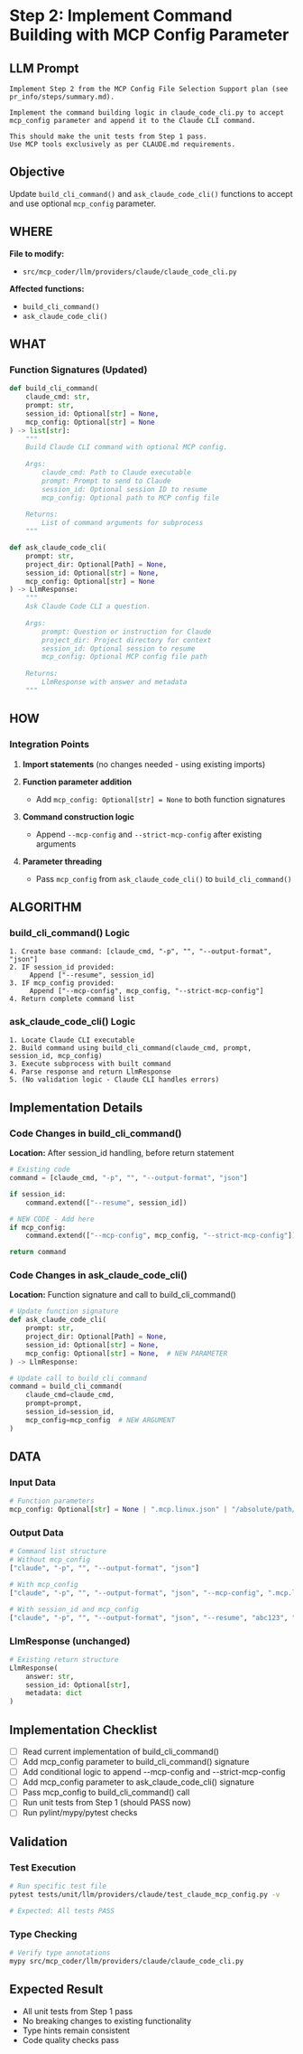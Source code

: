 # Step 2: Implement Command Building with MCP Config Parameter

## LLM Prompt
```
Implement Step 2 from the MCP Config File Selection Support plan (see pr_info/steps/summary.md).

Implement the command building logic in claude_code_cli.py to accept mcp_config parameter and append it to the Claude CLI command.

This should make the unit tests from Step 1 pass.
Use MCP tools exclusively as per CLAUDE.md requirements.
```

## Objective
Update `build_cli_command()` and `ask_claude_code_cli()` functions to accept and use optional `mcp_config` parameter.

## WHERE
**File to modify:**
- `src/mcp_coder/llm/providers/claude/claude_code_cli.py`

**Affected functions:**
- `build_cli_command()`
- `ask_claude_code_cli()`

## WHAT

### Function Signatures (Updated)

```python
def build_cli_command(
    claude_cmd: str,
    prompt: str,
    session_id: Optional[str] = None,
    mcp_config: Optional[str] = None
) -> list[str]:
    """
    Build Claude CLI command with optional MCP config.
    
    Args:
        claude_cmd: Path to Claude executable
        prompt: Prompt to send to Claude
        session_id: Optional session ID to resume
        mcp_config: Optional path to MCP config file
        
    Returns:
        List of command arguments for subprocess
    """

def ask_claude_code_cli(
    prompt: str,
    project_dir: Optional[Path] = None,
    session_id: Optional[str] = None,
    mcp_config: Optional[str] = None
) -> LlmResponse:
    """
    Ask Claude Code CLI a question.
    
    Args:
        prompt: Question or instruction for Claude
        project_dir: Project directory for context
        session_id: Optional session to resume
        mcp_config: Optional MCP config file path
        
    Returns:
        LlmResponse with answer and metadata
    """
```

## HOW

### Integration Points

1. **Import statements** (no changes needed - using existing imports)

2. **Function parameter addition**
   - Add `mcp_config: Optional[str] = None` to both function signatures

3. **Command construction logic**
   - Append `--mcp-config` and `--strict-mcp-config` after existing arguments

4. **Parameter threading**
   - Pass `mcp_config` from `ask_claude_code_cli()` to `build_cli_command()`

## ALGORITHM

### build_cli_command() Logic
```
1. Create base command: [claude_cmd, "-p", "", "--output-format", "json"]
2. IF session_id provided:
     Append ["--resume", session_id]
3. IF mcp_config provided:
     Append ["--mcp-config", mcp_config, "--strict-mcp-config"]
4. Return complete command list
```

### ask_claude_code_cli() Logic
```
1. Locate Claude CLI executable
2. Build command using build_cli_command(claude_cmd, prompt, session_id, mcp_config)
3. Execute subprocess with built command
4. Parse response and return LlmResponse
5. (No validation logic - Claude CLI handles errors)
```

## Implementation Details

### Code Changes in build_cli_command()

**Location:** After session_id handling, before return statement

```python
# Existing code
command = [claude_cmd, "-p", "", "--output-format", "json"]

if session_id:
    command.extend(["--resume", session_id])

# NEW CODE - Add here
if mcp_config:
    command.extend(["--mcp-config", mcp_config, "--strict-mcp-config"])

return command
```

### Code Changes in ask_claude_code_cli()

**Location:** Function signature and call to build_cli_command()

```python
# Update function signature
def ask_claude_code_cli(
    prompt: str,
    project_dir: Optional[Path] = None,
    session_id: Optional[str] = None,
    mcp_config: Optional[str] = None,  # NEW PARAMETER
) -> LlmResponse:

# Update call to build_cli_command
command = build_cli_command(
    claude_cmd=claude_cmd,
    prompt=prompt,
    session_id=session_id,
    mcp_config=mcp_config  # NEW ARGUMENT
)
```

## DATA

### Input Data
```python
# Function parameters
mcp_config: Optional[str] = None | ".mcp.linux.json" | "/absolute/path/.mcp.json"
```

### Output Data
```python
# Command list structure
# Without mcp_config
["claude", "-p", "", "--output-format", "json"]

# With mcp_config
["claude", "-p", "", "--output-format", "json", "--mcp-config", ".mcp.linux.json", "--strict-mcp-config"]

# With session_id and mcp_config
["claude", "-p", "", "--output-format", "json", "--resume", "abc123", "--mcp-config", ".mcp.linux.json", "--strict-mcp-config"]
```

### LlmResponse (unchanged)
```python
# Existing return structure
LlmResponse(
    answer: str,
    session_id: Optional[str],
    metadata: dict
)
```

## Implementation Checklist
- [ ] Read current implementation of build_cli_command()
- [ ] Add mcp_config parameter to build_cli_command() signature
- [ ] Add conditional logic to append --mcp-config and --strict-mcp-config
- [ ] Add mcp_config parameter to ask_claude_code_cli() signature
- [ ] Pass mcp_config to build_cli_command() call
- [ ] Run unit tests from Step 1 (should PASS now)
- [ ] Run pylint/mypy/pytest checks

## Validation

### Test Execution
```bash
# Run specific test file
pytest tests/unit/llm/providers/claude/test_claude_mcp_config.py -v

# Expected: All tests PASS
```

### Type Checking
```bash
# Verify type annotations
mypy src/mcp_coder/llm/providers/claude/claude_code_cli.py
```

## Expected Result
- All unit tests from Step 1 pass
- No breaking changes to existing functionality
- Type hints remain consistent
- Code quality checks pass
